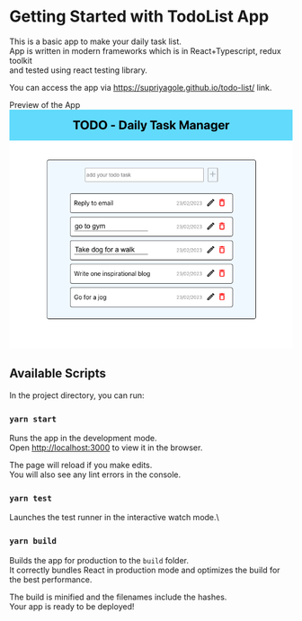 # Getting Started with TodoList App
This is a basic app to make your daily task list.\
App is written in modern frameworks which is in React+Typescript, redux toolkit\
and tested using react testing library.

You can access the app via https://supriyagole.github.io/todo-list/ link.

Preview of the App
![App UI](myimage.png)

## Available Scripts

In the project directory, you can run:

### `yarn start`

Runs the app in the development mode.\
Open [http://localhost:3000](http://localhost:3000) to view it in the browser.

The page will reload if you make edits.\
You will also see any lint errors in the console.

### `yarn test`

Launches the test runner in the interactive watch mode.\

### `yarn build`

Builds the app for production to the `build` folder.\
It correctly bundles React in production mode and optimizes the build for the best performance.

The build is minified and the filenames include the hashes.\
Your app is ready to be deployed!
